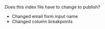 Does this index file have to change to publish?

- Changed email form input name
- Changed column breakpoints
